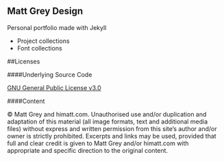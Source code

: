 Matt Grey Design
--------

Personal portfolio made with Jekyll

- Project collections
- Font collections

##Licenses

####Underlying Source Code 

[GNU General Public License v3.0](LICENSE)


####Content

© Matt Grey and himatt.com. Unauthorised use and/or duplication and adaptation of this material (all image formats, text and additional media files) without express and written permission from this site’s author and/or owner is strictly prohibited. Excerpts and links may be used, provided that full and clear credit is given to Matt Grey and/or himatt.com with appropriate and specific direction to the original content.
